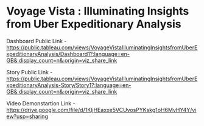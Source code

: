 # Voyage Vista : Illuminating Insights from Uber Expeditionary Analysis

Dashboard Public Link - https://public.tableau.com/views/VoyageVistaIlluminatingInsightsfromUberExpeditionaryAnalysis/Dashboard1?:language=en-GB&:display_count=n&:origin=viz_share_link

Story Public Link - https://public.tableau.com/views/VoyageVistaIlluminatingInsightsfromUberExpeditionaryAnalysis-Story/Story1?:language=en-GB&:display_count=n&:origin=viz_share_link

Video Demonstartion Link - https://drive.google.com/file/d/1KIjHEaxxe5VCUvosPYKskg1oH6MvHY4Y/view?usp=sharing
